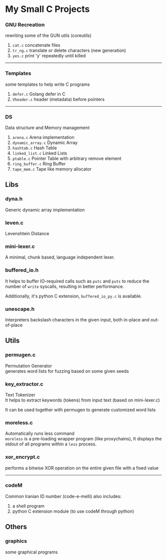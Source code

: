 # My Small C Projects


### GNU Recreation
rewriting some of the GUN utils (coreutils)
1. `cat.c`  concatenate files
2. `tr_ng.c`  translate or delete characters (new generation)
3. `yes.c`  print 'y' repeatedly until killed

---

### Templates
some templates to help write C programs
1. `defer.c`  Golang defer in C
2. `Vheader.c`  header (metadata) before pointers

---

### DS
Data structure and Memory management
1. `arena.c`  Arena implementation
2. `dynamic_array.c`  Dynamic Array
3. `hashtab.c`  Hash Table
4. `linked_list.c`  Linked Lists
5. `ptable.c`  Pointer Table with arbitrary remove element
6. `ring_buffer.c`  Ring Buffer
7. `tape_mem.c`  Tape like memory allocator


## Libs
### dyna.h
Generic dynamic array implementation


### leven.c
Levenshtein Distance  


### mini-lexer.c
A minimal, chunk based, language independent lexer.


### buffered_io.h
It helps to buffer IO-required calls such as `putc` and `puts` to reduce the number of `write` syscalls, resulting in better performance.

Additionally, it's python C extension, `buffered_io_py.c` is available.


### unescape.h
Interpreters backslash characters in the given input, both in-place and out-of-place



## Utils
### permugen.c  
Permutation Generator  
generates word lists for fuzzing based on some given seeds


### key_extractor.c
Text Tokenizer  
It helps to extract keywords (tokens) from input text (based on mini-lexer.c)

It can be used together with permugen to generate customized word lists


### moreless.c
Automatically runs less command  
`moreless` is a pre-loading wrapper program (like proxychains),
It displays the stdout of all programs within a `less` process.


### xor_encrypt.c
performs a bitwise XOR operation on the entire given file with a fixed value


---
### codeM
Common Iranian ID number (code-e-melli)
also includes:
1. a shell program
2. python C extension module (to use codeM through python)


## Others

### graphics
some graphical programs
